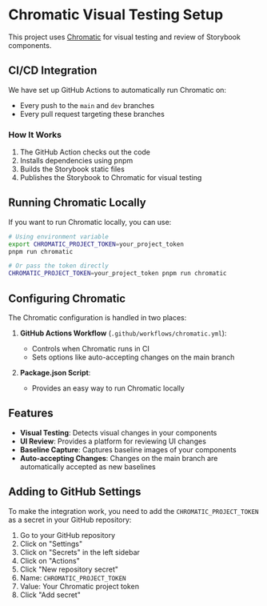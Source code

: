 # Chromatic Visual Testing Setup

This project uses [Chromatic](https://www.chromatic.com/) for visual testing and review of Storybook components.

## CI/CD Integration

We have set up GitHub Actions to automatically run Chromatic on:
- Every push to the `main` and `dev` branches
- Every pull request targeting these branches

### How It Works

1. The GitHub Action checks out the code
2. Installs dependencies using pnpm
3. Builds the Storybook static files
4. Publishes the Storybook to Chromatic for visual testing

## Running Chromatic Locally

If you want to run Chromatic locally, you can use:

```bash
# Using environment variable
export CHROMATIC_PROJECT_TOKEN=your_project_token
pnpm run chromatic

# Or pass the token directly
CHROMATIC_PROJECT_TOKEN=your_project_token pnpm run chromatic
```

## Configuring Chromatic

The Chromatic configuration is handled in two places:

1. **GitHub Actions Workflow** (`.github/workflows/chromatic.yml`):
   - Controls when Chromatic runs in CI
   - Sets options like auto-accepting changes on the main branch

2. **Package.json Script**:
   - Provides an easy way to run Chromatic locally

## Features

- **Visual Testing**: Detects visual changes in your components
- **UI Review**: Provides a platform for reviewing UI changes
- **Baseline Capture**: Captures baseline images of your components
- **Auto-accepting Changes**: Changes on the main branch are automatically accepted as new baselines

## Adding to GitHub Settings

To make the integration work, you need to add the `CHROMATIC_PROJECT_TOKEN` as a secret in your GitHub repository:

1. Go to your GitHub repository
2. Click on "Settings"
3. Click on "Secrets" in the left sidebar
4. Click on "Actions"
5. Click "New repository secret"
6. Name: `CHROMATIC_PROJECT_TOKEN`
7. Value: Your Chromatic project token
8. Click "Add secret"
